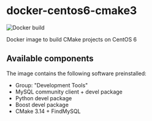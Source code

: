 # docker-centos6-cmake3

![Docker build](https://img.shields.io/docker/automated/clupeidae/centos6-cmake3.svg?style=for-the-badge)

Docker image to build CMake projects on CentOS 6

## Available components

The image contains the following software preinstalled:

- Group: "Development Tools"
- MySQL community client + devel package
- Python devel package
- Boost devel package
- CMake 3.14 + FindMySQL
